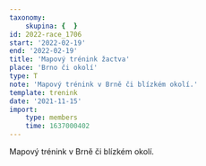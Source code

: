 ```yaml
---
taxonomy:
    skupina: {  }
id: 2022-race_1706
start: '2022-02-19'
end: '2022-02-19'
title: 'Mapový trénink žactva'
place: 'Brno či okolí'
type: T
note: 'Mapový trénink v Brně či blízkém okolí.'
template: trenink
date: '2021-11-15'
import:
    type: members
    time: 1637000402
---
```


Mapový trénink v Brně či blízkém okolí.
